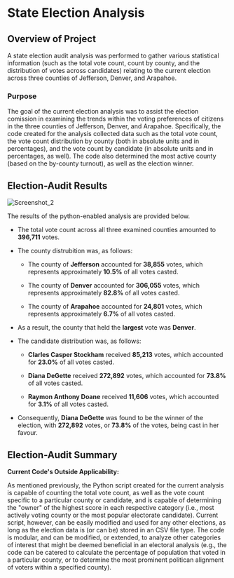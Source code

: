 # State Election Analysis

## Overview of Project
A state election audit analysis was performed to gather various statistical information (such as the total vote count, count by county, and the distribution of votes across candidates) relating to the current election across three counties of Jefferson, Denver, and Arapahoe.

### Purpose
The goal of the current election analysis was to assist the election comission in examining the trends within the voting preferences of citizens in the three counties of Jefferson, Denver, and Arapahoe. Specifically, the code created for the analysis collected data such as the total vote count, the vote count distribution by county (both in absolute units and in percentages), and the vote count by candidate (in absolute units and in percentages, as well). The code also determined the most active county (based on the by-county turnout), as well as the election winner.

## Election-Audit Results
![Screenshot_2](https://user-images.githubusercontent.com/99566803/158908913-8c5af629-c6b7-4091-aa92-2e4c3b2eb614.png)

The results of the python-enabled analysis are provided below.
* The total vote count across all three examined counties amounted to **396,711** votes.

* The county distrubition was, as follows:

  * The county of **Jefferson** accounted for **38,855** votes, which represents approximately **10.5%** of all votes casted.

  * The county of **Denver** accounted for **306,055** votes, which represents approximately **82.8%** of all votes casted.

  * The county of **Arapahoe** accounted for **24,801** votes, which represents approximately **6.7%** of all votes casted.

* As a result, the county that held the **largest** vote was **Denver**.

* The candidate distribution was, as follows:

  * **Clarles Casper Stockham** received **85,213** votes, which accounted for **23.0%** of all votes casted.

  * **Diana DeGette** received **272,892** votes, which accounted for **73.8%** of all votes casted.

  * **Raymon Anthony Doane** received **11,606** votes, which accounted for **3.1%** of all votes casted.

* Consequently, **Diana DeGette** was found to be the winner of the election, with **272,892** votes, or **73.8%** of the votes, being cast in her favour.

## Election-Audit Summary

**Current Code's Outside Applicability:**

As mentioned previously, the Python script created for the current analysis is capable of counting the total vote count, as well as the vote count specific to a particular county or candidate, and is capable of determining the "owner" of the highest score in each respective category (i.e., most actively voting county or the most popular electorate candidate). Current script, however, can be easily modified and used for any other elections, as long as the election data is (or can be) stored in an CSV file type. The code is modular, and can be modified, or extended, to analyze other categories of interest that might be deemed beneficial in an electoral analysis (e.g., the code can be catered to calculate the percentage of population that voted in a particular county, or to determine the most prominent politican alignment of voters within a specified county).
